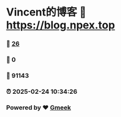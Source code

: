 # Vincent的博客 :link: https://blog.npex.top 
### :page_facing_up: [26](https://blog.npex.top/tag.html) 
### :speech_balloon: 0 
### :hibiscus: 91143 
### :alarm_clock: 2025-02-24 10:34:26 
### Powered by :heart: [Gmeek](https://github.com/Meekdai/Gmeek)
